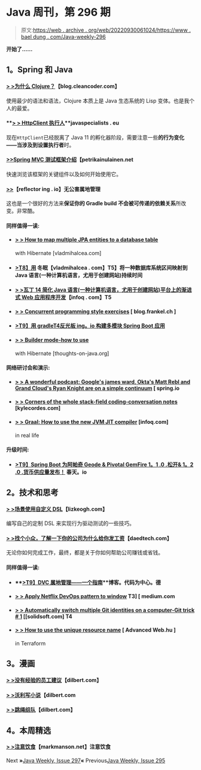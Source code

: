 # Java 周刊，第 296 期

> 原文:[https://web . archive . org/web/20220930061024/https://www . bael dung . com/Java-weekly-296](https://web.archive.org/web/20220930061024/https://www.baeldung.com/java-weekly-296)

**开始了……**

## **1。Spring 和 Java**

#### **[> >为什么 Clojure？](https://web.archive.org/web/20221208143837/http://blog.cleancoder.com/uncle-bob/2019/08/22/WhyClojure.html)**【blog.cleancoder.com】

使用最少的语法和语法，Clojure 本质上是 Java 生态系统的 Lisp 变体。也是我个人的最爱。

#### **[> > HttpClient 执行人](https://web.archive.org/web/20221208143837/https://www.javaspecialists.eu/archive/Issue271.html)**javaspecialists . eu

现在`HttpClient`已经脱离了 Java 11 的孵化器阶段，需要注意一些**的行为变化——当涉及到设置执行者**时。

#### **[>>Spring MVC 测试框架介绍](https://web.archive.org/web/20221208143837/https://www.petrikainulainen.net/programming/testing/introduction-to-spring-mvc-test-framework/)**【petrikainulainen.net

快速浏览该框架的关键组件以及如何开始使用它。

#### **[>>](https://web.archive.org/web/20221208143837/https://reflectoring.io/gradle-pollution-free-dependencies/)**【reflector ing . io】无公害属地管理

这也是一个很好的方法来**保证你的 Gradle build 不会被可传递的依赖关系**所改变。非常酷。

#### **同样值得一读:**

*   #### **[> > How to map multiple JPA entities to a database table](https://web.archive.org/web/20221208143837/https://vladmihalcea.com/map-multiple-jpa-entities-one-table-hibernate/)**

    with Hibernate [vladmihalcea.com]
*   #### **[>T8】用](https://web.archive.org/web/20221208143837/https://vladmihalcea.com/map-postgresql-interval-java-duration-hibernate/)** 冬眠【vladmihalcea . com】T5】将一种数据库系统区间映射到 Java 语言(一种计算机语言，尤用于创建网站)持续时间

*   #### [**> >瓦丁 14 简化 Java 语言(一种计算机语言，尤用于创建网站)平台上的渐进式 Web 应用程序开发**](https://web.archive.org/web/20221208143837/https://www.infoq.com/news/2019/08/vaadin-releases-lts-version-14/?utm_campaign=infoq_content&utm_source=infoq&utm_medium=feed&utm_term=Java)【infoq . com】T5

*   #### **[> > Concurrent programming style exercises](https://web.archive.org/web/20221208143837/https://blog.frankel.ch/exercises-programming-style/16/)** [ blog.frankel.ch ]

*   #### [**>T9】用 gradle**T4反光板 ing。io 构建多模块 Spring Boot 应用](https://web.archive.org/web/20221208143837/https://reflectoring.io/spring-boot-gradle-multi-module/)

*   #### [**> > Builder mode-how to use**](https://web.archive.org/web/20221208143837/https://thoughts-on-java.org/builder-pattern-hibernate/)

    with Hibernate [thoughts-on-java.org]

#### **网络研讨会和演示:**

*   #### **[> > A wonderful podcast: Google's james ward, Okta's Matt Rebl and Grand Cloud's Ryan Knight are on a simple continuum](https://web.archive.org/web/20221208143837/https://spring.io/blog/2019/08/23/a-bootiful-podcast-google-s-james-ward-okta-s-matt-raible-and-grand-cloud-s-ryan-knight-on-the-simplicity-continuum)** [ spring.io

*   #### [**> > Corners of the whole stack-field coding-conversation notes**](https://web.archive.org/web/20221208143837/https://kylecordes.com/2019/full-stack-angular-live-coding-talk-notes) [kylecordes.com]

*   #### [**> > Graal: How to use the new JVM JIT compiler**](https://web.archive.org/web/20221208143837/https://www.infoq.com/presentations/graal-jvm-jit/) [infoq.com]

    in real life

#### **升级时间:**

*   #### **[>T9】Spring Boot 为阿帕奇 Geode & Pivotal GemFire 1。1 .0 .松开& 1。2 .0 .货币供应量发布！](https://web.archive.org/web/20221208143837/https://spring.io/blog/2019/08/23/spring-boot-for-apache-geode-pivotal-gemfire-1-1-0-release-1-2-0-m1-released)** 春天。io

## **2。技术和思考**

#### **[> >场景使用自定义 DSL](https://web.archive.org/web/20221208143837/https://lizkeogh.com/2019/08/27/scenarios-using-custom-dsls/)**【lizkeogh.com】

编写自己的定制 DSL 来实现行为驱动测试的一些技巧。

#### **[> >找个小众，了解一下你的公司为什么给你发工资](https://web.archive.org/web/20221208143837/https://daedtech.com/to-find-a-niche-learn-why-your-company-pays-your-salary/)**【daedtech.com】

无论你如何完成工作，最终，都是关于你如何帮助公司赚钱或省钱。

#### **同样值得一读:**

*   #### **[>T9】DVC 属地管理——一个指南](https://web.archive.org/web/20221208143837/https://blog.codecentric.de/en/2019/08/dvc-dependency-management/)**博客。代码为中心。德

*   #### **[> > Apply Netflix DevOps pattern to window](https://web.archive.org/web/20221208143837/https://medium.com/netflix-techblog/applying-netflix-devops-patterns-to-windows-2a57f2dbbf79) T3] [ medium.com**

*   #### **[> > Automatically switch multiple Git identities on a computer-Git trick # 1](https://web.archive.org/web/20221208143837/https://solidsoft.wordpress.com/2019/08/27/auto-switchable-multiple-git-identities-on-one-computer-git-tricks-1/)** [[solidsoft.com] T4

*   #### **[> > How to use the unique resource name](https://web.archive.org/web/20221208143837/https://advancedweb.hu/2019/08/27/terraform_unique_names/)** [ Advanced Web.hu ]

    in Terraform

## **3。漫画**

#### **[> >没有经验的员工建议](https://web.archive.org/web/20221208143837/https://dilbert.com/strip/2019-08-28)**【dilbert.com】

#### **[> >沃利写小说](https://web.archive.org/web/20221208143837/https://dilbert.com/strip/2019-08-25)**【dilbert.com

#### **[> >跳绳组队](https://web.archive.org/web/20221208143837/https://dilbert.com/strip/2019-08-27)**【dilbert.com】

## **4。本周精选**

#### [**> >注意饮食**](https://web.archive.org/web/20221208143837/https://markmanson.net/attention-diet)【markmanson.net】注意饮食

Next **»**[Java Weekly, Issue 297](/web/20221208143837/https://www.baeldung.com/java-weekly-297)**«** Previous[Java Weekly, Issue 295](/web/20221208143837/https://www.baeldung.com/java-weekly-295)